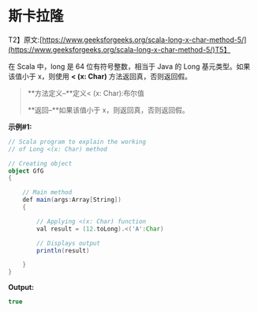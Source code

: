 # 斯卡拉隆

T2】原文:[https://www.geeksforgeeks.org/scala-long-x-char-method-5/](https://www.geeksforgeeks.org/scala-long-x-char-method-5/)T5】

在 Scala 中，long 是 64 位有符号整数，相当于 Java 的 Long 基元类型。如果该值小于 x，则使用 **< (x: Char)** 方法返回真，否则返回假。

> **方法定义–**定义< (x: Char):布尔值
> 
> **返回–**如果该值小于 x，则返回真，否则返回假。

**示例#1:**

```scala
// Scala program to explain the working 
// of Long <(x: Char) method

// Creating object
object GfG
{ 

    // Main method
    def main(args:Array[String])
    {

        // Applying <(x: Char) function
        val result = (12.toLong).<('A':Char)

        // Displays output
        println(result)

    }
} 
```

**Output:**

```scala
true

```